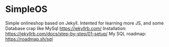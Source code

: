 # SimpleOS

Simple onlineshop based on Jekyll. Intented for learning more JS, and some Database crap like MySql
https://jekyllrb.com/
Installation: https://jekyllrb.com/docs/step-by-step/01-setup/
My SQL roadmap: https://roadmap.sh/sql
